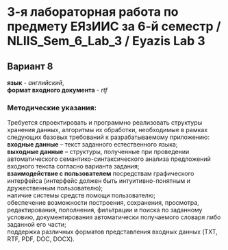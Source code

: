 # 3-я лабораторная работа по предмету ЕЯзИИС за 6-й семестр / NLIIS_Sem_6_Lab_3 / Eyazis Lab 3
## Вариант 8
**язык** - *английский*,  
**формат входного документа** - *rtf*  
### Методические указания: 
Требуется спроектировать и программно реализовать структуры хранения данных, алгоритмы их обработки, необходимые в рамках следующих базовых требований к разрабатываемому приложению:  
**входные данные** – текст заданного естественного языка;  
  **выходные данные** – структуры, полученные при проведении автоматического семантико-синтаксического анализа предложений входного текста согласно варианта задания;  
  **взаимодействие с пользователем** посредствам графического интерфейса (интерфейс должен быть интуитивно-понятным и дружественным пользователю);  
  наличие системы средств помощи пользователю;  
  обеспечение возможности построения, сохранения, просмотра, редактирования, пополнения, фильтрации и поиска по заданному условию, документирования автоматически получаемого словаря либо заданной его части;  
  поддержка различных форматов представления входных данных (TXT, RTF, PDF, DOC, DOCX).

